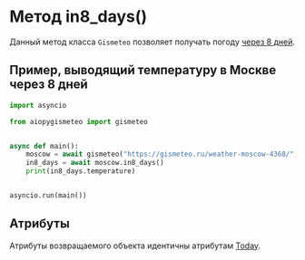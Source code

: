 # Метод in8_days()

Данный метод класса `Gismeteo` позволяет получать погоду [через 8 дней](https://gismeteo.ru/weather-moscow-4368/8-day/).

## Пример, выводящий температуру в Москве через 8 дней

```python
import asyncio

from aiopygismeteo import gismeteo


async def main():
    moscow = await gismeteo("https://gismeteo.ru/weather-moscow-4368/")
    in8_days = await moscow.in8_days()
    print(in8_days.temperature)


asyncio.run(main())
```

## Атрибуты

Атрибуты возвращаемого объекта идентичны атрибутам [Today](today.md).
